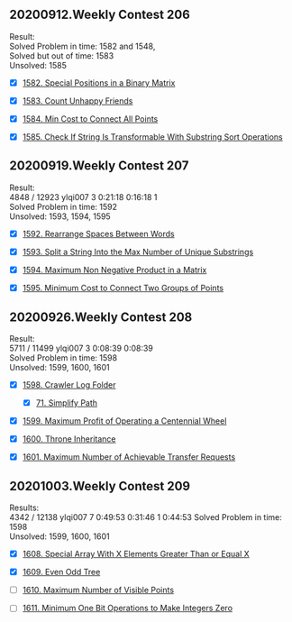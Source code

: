 ## 20200912.Weekly Contest 206
Result:                     
Solved Problem in time: 1582 and 1548,      
Solved but out of time: 1583        
Unsolved: 1585      
- [x] [1582. Special Positions in a Binary Matrix](https://leetcode.com/contest/weekly-contest-206/problems/special-positions-in-a-binary-matrix/)
- [x] [1583. Count Unhappy Friends](https://leetcode.com/contest/weekly-contest-206/problems/count-unhappy-friends/)
- [x] [1584. Min Cost to Connect All Points](https://leetcode.com/contest/weekly-contest-206/problems/min-cost-to-connect-all-points/)
- [x] [1585. Check If String Is Transformable With Substring Sort Operations](https://leetcode.com/contest/weekly-contest-206/problems/check-if-string-is-transformable-with-substring-sort-operations/)


## 20200919.Weekly Contest 207
Result:         
4848 / 12923	ylqi007 	3	0:21:18	0:16:18 1	
Solved Problem in time: 1592     
Unsolved: 1593, 1594, 1595              
- [x] [1592. Rearrange Spaces Between Words](https://leetcode.com/contest/weekly-contest-207/problems/rearrange-spaces-between-words/)
- [x] [1593. Split a String Into the Max Number of Unique Substrings](https://leetcode.com/contest/weekly-contest-207/problems/split-a-string-into-the-max-number-of-unique-substrings/)
- [x] [1594. Maximum Non Negative Product in a Matrix](https://leetcode.com/contest/weekly-contest-207/problems/maximum-non-negative-product-in-a-matrix/)
- [x] [1595. Minimum Cost to Connect Two Groups of Points](https://leetcode.com/contest/weekly-contest-207/problems/minimum-cost-to-connect-two-groups-of-points/)


## 20200926.Weekly Contest 208
Result:         
5711 / 11499	ylqi007 	3	0:08:39	0:08:39 	
Solved Problem in time: 1598    
Unsolved: 1599, 1600, 1601   
- [x] [1598. Crawler Log Folder](https://leetcode.com/contest/weekly-contest-208/problems/crawler-log-folder/)
    - [x] [71. Simplify Path](https://leetcode.com/problems/simplify-path/)
- [x] [1599. Maximum Profit of Operating a Centennial Wheel](https://leetcode.com/contest/weekly-contest-208/problems/maximum-profit-of-operating-a-centennial-wheel/)
- [x] [1600. Throne Inheritance](https://leetcode.com/problems/throne-inheritance/)      
- [x] [1601. Maximum Number of Achievable Transfer Requests](https://leetcode.com/contest/weekly-contest-208/problems/maximum-number-of-achievable-transfer-requests/)


## 20201003.Weekly Contest 209
Results:            
4342 / 12138	ylqi007 	7	0:49:53	0:31:46 1	0:44:53
Solved Problem in time: 1598    
Unsolved: 1599, 1600, 1601 
- [x] [1608. Special Array With X Elements Greater Than or Equal X](https://leetcode.com/problems/special-array-with-x-elements-greater-than-or-equal-x/)
- [x] [1609. Even Odd Tree](https://leetcode.com/problems/even-odd-tree/)
- [ ] [1610. Maximum Number of Visible Points](https://leetcode.com/problems/maximum-number-of-visible-points/)
- [ ] [1611. Minimum One Bit Operations to Make Integers Zero](https://leetcode.com/problems/minimum-one-bit-operations-to-make-integers-zero/)


